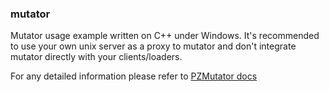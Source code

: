 ### mutator

Mutator usage example written on C++ under Windows. It's recommended to use your own unix server as a proxy to mutator and don't integrate mutator directly with your clients/loaders.

For any detailed information please refer to [PZMutator docs](https://docs.mutator.pzm322.com)
